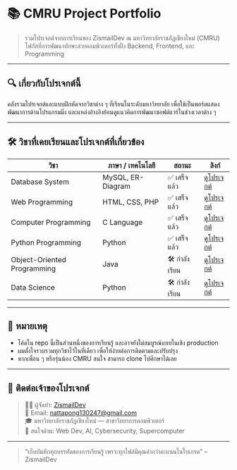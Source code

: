 # 📚 CMRU Project Portfolio

> รวมโปรเจกต์จากการเรียนของ ZismailDev ณ มหาวิทยาลัยราชภัฏเชียงใหม่ (CMRU)  
> โฟกัสที่การพัฒนาทักษะสายคอมพิวเตอร์ทั้งฝั่ง Backend, Frontend, และ Programming

---

## 🔍 เกี่ยวกับโปรเจกต์นี้

คลังรวมโปรเจกต์และแบบฝึกหัดจากวิชาต่าง ๆ ที่เรียนในระดับมหาวิทยาลัย เพื่อใช้เป็นพอร์ตแสดงพัฒนาการด้านโปรแกรมมิ่ง และแหล่งอ้างอิงย้อนดูแนวคิดการพัฒนาซอฟต์แวร์ในช่วงเวลาต่าง ๆ

---

## 🛠️ วิชาที่เคยเรียนและโปรเจกต์ที่เกี่ยวข้อง

| วิชา | ภาษา / เทคโนโลยี | สถานะ | ลิงก์ |
|------|--------------------|--------|-------|
| Database System | MySQL, ER-Diagram | ✅ เสร็จแล้ว | [ดูโปรเจกต์](./sql-project) |
| Web Programming | HTML, CSS, PHP | ✅ เสร็จแล้ว | [ดูโปรเจกต์](./web-programing) |
| Computer Programming | C Language | ✅ เสร็จแล้ว | [ดูโปรเจกต์](./c-project) |
| Python Programming | Python | ✅ เสร็จแล้ว | [ดูโปรเจกต์](./python-project) |
| Object-Oriented Programming | Java | 🛠️ กำลังเรียน | [ดูโปรเจกต์](./java-project) |
| Data Science | Python | 🛠️ กำลังเรียน | [ดูโปรเจกต์](./data-science) |

---

## 📌 หมายเหตุ

- โค้ดใน repo นี้เป็นส่วนหนึ่งของการเรียนรู้ และอาจยังไม่สมบูรณ์แบบในเชิง production
- ผมตั้งใจรวบรวมทุกวิชาไว้ในที่เดียว เพื่อให้ง่ายต่อการติดตามและปรับปรุง
- หากเพื่อน ๆ หรือรุ่นน้อง CMRU สนใจ สามารถ clone ไปศึกษาได้เลย

---

## 🤖 ติดต่อเจ้าของโปรเจกต์

> 💁‍♀️ ผู้จัดทำ: [ZismailDev](https://github.com/zismaildev)  
> 📧 Email: nattapong130247@gmail.com  
> 🎓 มหาวิทยาลัยราชภัฏเชียงใหม่ — สาขาวิทยาการคอมพิวเตอร์  
> 🧠 สนใจด้าน: Web Dev, AI, Cybersecurity, Supercomputer

---

> “เก็บบันทึกทุกบรรทัดของการเรียนรู้ เพราะทุกไฟล์มีคุณค่ากว่าคะแนนในใบเกรด” – ZismailDev
